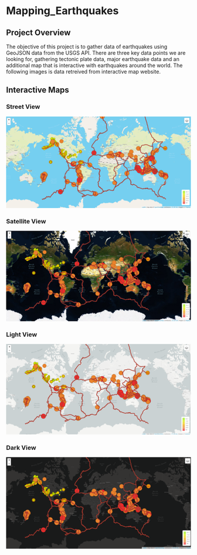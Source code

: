 # Mapping_Earthquakes
## Project Overview
The objective of this project is to gather data of earthquakes using GeoJSON data from the USGS API. There are three key data points we are looking for, gathering tectonic plate data, major earthquake data and an additional map that is interactive with earthquakes around the world. The following images is data retreived from interactive map website.
## Interactive Maps
### Street View
![alt text](https://github.com/edyi8001/Mapping_Earthquakes/blob/main/static/MAP.png)
### Satellite View
![alt text](https://github.com/edyi8001/Mapping_Earthquakes/blob/main/static/MAPSAT.png)
### Light View
![alt text](https://github.com/edyi8001/Mapping_Earthquakes/blob/main/static/MAPLIGHT.png)
### Dark View
![alt text](https://github.com/edyi8001/Mapping_Earthquakes/blob/main/static/MAPDARK.png)

